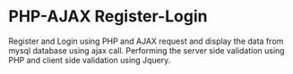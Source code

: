 # PHP-AJAX Register-Login
Register and Login using PHP and AJAX request and display the data from mysql database using ajax call.
Performing the server side validation using PHP and client side validation using Jquery.
